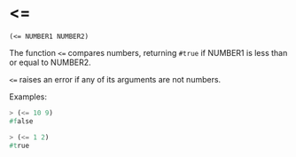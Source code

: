 # <=

`(<= NUMBER1 NUMBER2)`

The function `<=` compares numbers, returning `#true` if NUMBER1 is
less than or equal to NUMBER2.

`<=` raises an error if any of its arguments are not numbers.

Examples:

```lisp
> (<= 10 9)
#false

> (<= 1 2)
#true
```
